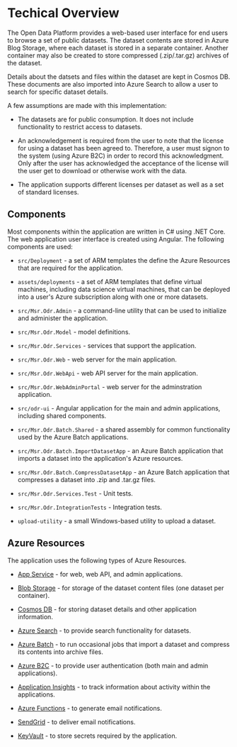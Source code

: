 # Techical Overview

The Open Data Platform provides a web-based user interface for end users to browse a set of public datasets. The dataset contents are stored in Azure Blog Storage, where each dataset is stored in a separate container. Another container may also be created to store compressed (.zip/.tar.gz) archives of the dataset.

Details about the datsets and files within the dataset are kept in Cosmos DB. These documents are also imported into Azure Search to allow a user to search for specific dataset details.

A few assumptions are made with this implementation:

- The datasets are for public consumption. It does not include functionality to restrict access to datasets.

- An acknowledgement is required from the user to note that the license for using a dataset has been agreed to.  Therefore, a user must signon to the system (using Azure B2C) in order to record this acknowledgment. Only after the user has acknowledged the acceptance of the license will the user get to download or otherwise work with the data.

- The application supports different licenses per dataset as well as a set of standard licenses.

## Components

Most components within the application are written in C# using .NET Core. The web application user interface is created using Angular. The following components are used:

- `src/Deployment` - a set of ARM templates the define the Azure Resources that are required for the application.

- `assets/deployments` - a set of ARM templates that define virtual machines, including data science virtual machines, that can be deployed into a user's Azure subscription along with one or more datasets.

- `src/Msr.Odr.Admin` - a command-line utility that can be used to initialize and administer the application.

- `src/Msr.Odr.Model` - model definitions.

- `src/Msr.Odr.Services` - services that support the application.

- `src/Msr.Odr.Web` - web server for the main application.

- `src/Msr.Odr.WebApi` - web API server for the main application.

- `src/Msr.Odr.WebAdminPortal` - web server for the adminstration application.

- `src/odr-ui` - Angular application for the main and admin applications, including shared components.

- `src/Msr.Odr.Batch.Shared` - a shared assembly for common functionality used by the Azure Batch applications.

- `src/Msr.Odr.Batch.ImportDatasetApp` - an Azure Batch application that imports a dataset into the application's Azure resources.

- `src/Msr.Odr.Batch.CompressDatasetApp` - an Azure Batch application that compresses a dataset into .zip and .tar.gz files.

- `src/Msr.Odr.Services.Test` - Unit tests.

- `src/Msr.Odr.IntegrationTests` - Integration tests.

- `upload-utility` - a small Windows-based utility to upload a dataset.

## Azure Resources

The application uses the following types of Azure Resources.

- [App Service](https://azure.microsoft.com/en-us/services/app-service/) - for web, web API, and admin applications.

- [Blob Storage](https://azure.microsoft.com/en-us/services/storage/blobs/) - for storage of the dataset content files (one dataset per container).

- [Cosmos DB](https://azure.microsoft.com/en-us/services/cosmos-db/) - for storing dataset details and other application information.

- [Azure Search](https://azure.microsoft.com/en-us/services/search/) - to provide search functionality for datasets.

- [Azure Batch](https://azure.microsoft.com/en-us/services/batch/) - to run occasional jobs that import a dataset and compress its contents into archive files.

- [Azure B2C](https://azure.microsoft.com/en-us/services/active-directory/external-identities/b2c/) - to provide user authentication (both main and admin applications).

- [Application Insights](https://azure.microsoft.com/en-us/services/monitor/) - to track information about activity within the applications.

- [Azure Functions](https://azure.microsoft.com/en-us/services/functions/) - to generate email notifications.

- [SendGrid](https://azuremarketplace.microsoft.com/en-us/marketplace/apps/sendgrid.sendgrid) - to deliver email notifications.

- [KeyVault](https://azure.microsoft.com/en-us/services/key-vault/) - to store secrets required by the application.